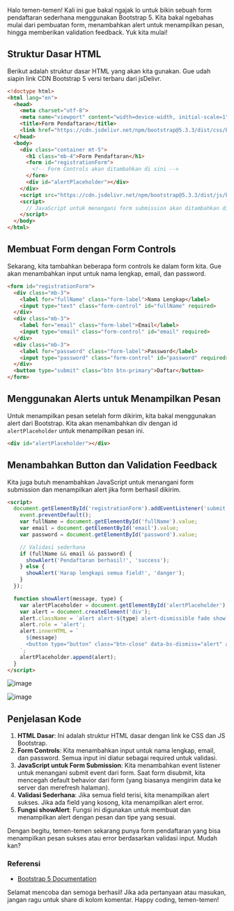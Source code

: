 Halo temen-temen! Kali ini gue bakal ngajak lo untuk bikin sebuah form pendaftaran sederhana menggunakan Bootstrap 5. Kita bakal ngebahas mulai dari pembuatan form, menambahkan alert untuk menampilkan pesan, hingga memberikan validation feedback. Yuk kita mulai!

## Struktur Dasar HTML

Berikut adalah struktur dasar HTML yang akan kita gunakan. Gue udah siapin link CDN Bootstrap 5 versi terbaru dari jsDelivr.

```html
<!doctype html>
<html lang="en">
  <head>
    <meta charset="utf-8">
    <meta name="viewport" content="width=device-width, initial-scale=1">
    <title>Form Pendaftaran</title>
    <link href="https://cdn.jsdelivr.net/npm/bootstrap@5.3.3/dist/css/bootstrap.min.css" rel="stylesheet" integrity="sha384-QWTKZyjpPEjISv5WaRU9OFeRpok6YctnYmDr5pNlyT2bRjXh0JMhjY6hW+ALEwIH" crossorigin="anonymous">
  </head>
  <body>
    <div class="container mt-5">
      <h1 class="mb-4">Form Pendaftaran</h1>
      <form id="registrationForm">
        <!-- Form Controls akan ditambahkan di sini -->
      </form>
      <div id="alertPlaceholder"></div>
    </div>
    <script src="https://cdn.jsdelivr.net/npm/bootstrap@5.3.3/dist/js/bootstrap.bundle.min.js" integrity="sha384-YvpcrYf0tY3lHB60NNkmXc5s9fDVZLESaAA55NDzOxhy9GkcIdslK1eN7N6jIeHz" crossorigin="anonymous"></script>
    <script>
      // JavaScript untuk menangani form submission akan ditambahkan di sini
    </script>
  </body>
</html>
```

## Membuat Form dengan Form Controls

Sekarang, kita tambahkan beberapa form controls ke dalam form kita. Gue akan menambahkan input untuk nama lengkap, email, dan password.

```html
<form id="registrationForm">
  <div class="mb-3">
    <label for="fullName" class="form-label">Nama Lengkap</label>
    <input type="text" class="form-control" id="fullName" required>
  </div>
  <div class="mb-3">
    <label for="email" class="form-label">Email</label>
    <input type="email" class="form-control" id="email" required>
  </div>
  <div class="mb-3">
    <label for="password" class="form-label">Password</label>
    <input type="password" class="form-control" id="password" required>
  </div>
  <button type="submit" class="btn btn-primary">Daftar</button>
</form>
```

## Menggunakan Alerts untuk Menampilkan Pesan

Untuk menampilkan pesan setelah form dikirim, kita bakal menggunakan alert dari Bootstrap. Kita akan menambahkan div dengan id `alertPlaceholder` untuk menampilkan pesan ini.

```html
<div id="alertPlaceholder"></div>
```

## Menambahkan Button dan Validation Feedback

Kita juga butuh menambahkan JavaScript untuk menangani form submission dan menampilkan alert jika form berhasil dikirim.

```html
<script>
  document.getElementById('registrationForm').addEventListener('submit', function(event) {
    event.preventDefault();
    var fullName = document.getElementById('fullName').value;
    var email = document.getElementById('email').value;
    var password = document.getElementById('password').value;

    // Validasi sederhana
    if (fullName && email && password) {
      showAlert('Pendaftaran berhasil!', 'success');
    } else {
      showAlert('Harap lengkapi semua field!', 'danger');
    }
  });

  function showAlert(message, type) {
    var alertPlaceholder = document.getElementById('alertPlaceholder');
    var alert = document.createElement('div');
    alert.className = `alert alert-${type} alert-dismissible fade show`;
    alert.role = 'alert';
    alert.innerHTML = `
      ${message}
      <button type="button" class="btn-close" data-bs-dismiss="alert" aria-label="Close"></button>
    `;
    alertPlaceholder.append(alert);
  }
</script>
```

![image](https://github.com/user-attachments/assets/5c841280-19c8-43c7-b3cb-9b13bdf56859)

![image](https://github.com/user-attachments/assets/e35f20df-96dc-4e27-b979-fc9a35076bc4)


## Penjelasan Kode

1. **HTML Dasar**: Ini adalah struktur HTML dasar dengan link ke CSS dan JS Bootstrap.
2. **Form Controls**: Kita menambahkan input untuk nama lengkap, email, dan password. Semua input ini diatur sebagai required untuk validasi.
3. **JavaScript untuk Form Submission**: Kita menambahkan event listener untuk menangani submit event dari form. Saat form disubmit, kita mencegah default behavior dari form (yang biasanya mengirim data ke server dan merefresh halaman).
4. **Validasi Sederhana**: Jika semua field terisi, kita menampilkan alert sukses. Jika ada field yang kosong, kita menampilkan alert error.
5. **Fungsi showAlert**: Fungsi ini digunakan untuk membuat dan menampilkan alert dengan pesan dan tipe yang sesuai.

Dengan begitu, temen-temen sekarang punya form pendaftaran yang bisa menampilkan pesan sukses atau error berdasarkan validasi input. Mudah kan?

### Referensi
- [Bootstrap 5 Documentation](https://getbootstrap.com/docs/5.3/getting-started/introduction/)

Selamat mencoba dan semoga berhasil! Jika ada pertanyaan atau masukan, jangan ragu untuk share di kolom komentar. Happy coding, temen-temen!
